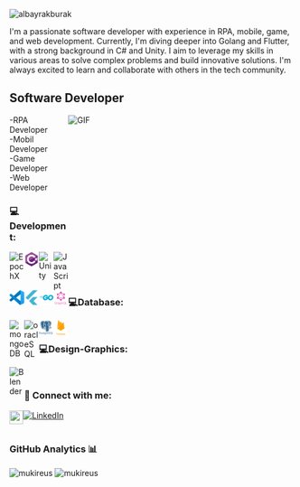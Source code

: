 <p align="left"> <img src="https://komarev.com/ghpvc/?username=albayrakburak&abbreviated=true" alt="albayrakburak" /> </p>
I'm a passionate software developer with experience in RPA, mobile, game, and web development. Currently, I'm diving deeper into Golang and Flutter, with a strong background in C# and Unity. I aim to leverage my skills in various areas to solve complex problems and build innovative solutions. I'm always excited to learn and collaborate with others in the tech community.

## Software Developer

<img align="right" alt="GIF" src="https://user-images.githubusercontent.com/78233904/188205396-a5c13fce-8e92-4d67-b10f-f8c9b87e3192.gif" width="400" height="320" />
-RPA Developer<br />
-Mobil Developer<br />
-Game Developer<br />
-Web Developer<br />


### 💻Development:
[<img align="left" alt="EpochX" width="26px" src="https://www.uipath.com/steam-agency/static/ui-new-logo-31a64a60efd11c82dfeacfd3dd290306.svg"/>][epochx]
[<img align="left" alt="csharp" width="26px" src="https://github.com/devicons/devicon/blob/master/icons/csharp/csharp-original.svg"/>][Cs]
[<img align="left" alt="Unity" width="26px" src="https://i.redd.it/tu3gt6ysfxq71.png" />][unity]
[<img align="left" alt="JavaScript" width="26px" src="https://upload.wikimedia.org/wikipedia/commons/thumb/a/a7/React-icon.svg/640px-React-icon.svg.png"/>][ReactJS]
[<img align="left" alt="Visual Studio Code" width="26px" src="https://raw.githubusercontent.com/github/explore/80688e429a7d4ef2fca1e82350fe8e3517d3494d/topics/visual-studio-code/visual-studio-code.png" />][vsCode]
[<img align="left" alt="Flutter" width="26px" src="https://github.com/devicons/devicon/blob/master/icons/flutter/flutter-plain.svg"/>][flutter]
[<img align="left" alt="Golang" width="26px" src="https://github.com/devicons/devicon/blob/master/icons/go/go-original-wordmark.svg"/>][golang]
[<img align="left" alt="GraphQL" width="26px" src="https://github.com/devicons/devicon/blob/master/icons/graphql/graphql-plain-wordmark.svg"/>][graphql]

<br />

### 💻Database:

[<img align="left" alt="mongoDB" width="26px" src="https://w7.pngwing.com/pngs/241/983/png-transparent-mongodb-nosql-database-computer-icons-others-leaf-grass-fruit-thumbnail.png" />][mongoDB]
[<img align="left" alt="oracleSQL" width="26px" src="https://upload.wikimedia.org/wikipedia/en/thumb/6/68/Oracle_SQL_Developer_logo.svg/800px-Oracle_SQL_Developer_logo.svg.png"/>][OracleSQL]
[<img align="left" alt="PostgreSQL" width="26px" src="https://github.com/devicons/devicon/blob/master/icons/postgresql/postgresql-plain-wordmark.svg"/>][postgresql]
[<img align="left" alt="Firebase" width="26px" src="https://github.com/devicons/devicon/blob/master/icons/firebase/firebase-plain-wordmark.svg"/>][firebase]

<br />

### 💻Design-Graphics:
[<img align="left" alt="Blender" width="26px" src="https://w7.pngwing.com/pngs/322/576/png-transparent-blender-3d-computer-graphics-texture-mapping-computer-software-animation-blender-3d-computer-graphics-text-orange-thumbnail.png" />][Blender]
<br />
### 📩 Connect with me:
[![LinkedIn](https://img.shields.io/badge/LinkedIn-%230077B5.svg?logo=linkedin&logoColor=white)](https://www.linkedin.com/in/burak-albayrak-74684b19b/)
[<img align="left" height="24" width="24" src="https://w7.pngwing.com/pngs/132/138/png-transparent-gmail-icon-gmail-computer-icons-email-google-contacts-google-account-gmail-blue-angle-text-thumbnail.png" />][gmail]
<br />
<br />
### GitHub Analytics 📊
<img height="180em" align="center" src="https://github-readme-stats.vercel.app/api?username=AlbayrakBurak&show_icons=true&locale=en&theme=algolia&include_all_commits=true&count_private=true" alt="mukireus"/>
  <img height="180em" align="center" src="https://github-readme-stats.vercel.app/api/top-langs?username=AlbayrakBurak&show_icons=true&locale=en&layout=compact&langs_count=8&theme=algolia" alt="mukireus"/>
<br />
<br />

[linkedin]: https://www.linkedin.com/in/burak-albayrak-74684b19b/
[gmail]: mailto:albayrak1burak@gmail.com
[flutter]: https://flutter.dev/
[unity]: https://unity.com/
[vsCode]: https://code.visualstudio.com/
[Blender]: https://www.blender.org/
[mongoDB]: https://www.mongodb.com/
[PUN]: https://www.photonengine.com/pun
[Cs]: https://learn.microsoft.com/en-us/dotnet/csharp/
[ReactJS]: https://react.dev/
[angular]: https://angularjs.org/
[react]: https://react.dev/
[OracleSQL]: https://www.oracle.com/database/sqldeveloper/
[flutter]: https://flutter.dev/
[golang]: https://golang.org/
[graphql]: https://graphql.org/
[epochx]: https://epochtechnology.co/
[postgresql]: https://www.postgresql.org/
[firebase]: https://firebase.google.com/
